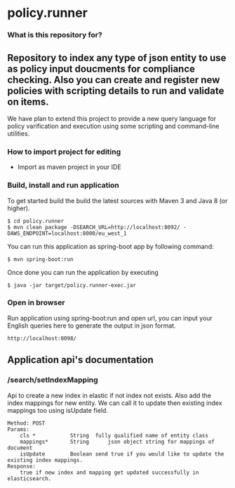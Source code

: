 # policy.runner

### What is this repository for? ###
Repository to index any type of json entity to use as policy input doucments for compliance checking.
Also you can create and register new policies with scripting details to run and validate on items.
---
We have plan to extend this project to provide a new query language for policy varification and execution using some scripting and command-line utilities.

### How to import project for editing ###

* Import as maven project in your IDE

### Build, install and run application ###

To get started build the build the latest sources with Maven 3 and Java 8 
(or higher). 

	$ cd policy.runner
	$ mvn clean package -DSEARCH_URL=http://localhost:8092/ -DAWS_ENDPOINT=localhost:8000/eu_west_1

You can run this application as spring-boot app by following command:

	$ mvn spring-boot:run

Once done you can run the application by executing 

	$ java -jar target/policy.runner-exec.jar

### Open in browser ###
Run application using spring-boot:run and open url, you can input your English queries here to generate the output in json format.

	http://localhost:8098/

## Application api's documentation ##

### /search/setIndexMapping

Api to create a new index in elastic if not index not exists. Also add the index mappings for new entity. We can call it to update then existing index mappings too using isUpdate field.

	Method: POST
	Params:
		cls	*			String 	fully qualified name of entity class
		mappings*		String		json object string for mappings of document
		isUpdate		Boolean	send true if you would like to update the existing index mappings.
	Response:
		true if new index and mapping get updated successfully in elasticsearch.
		

